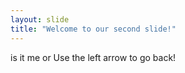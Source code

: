 ```yaml
---
layout: slide
title: "Welcome to our second slide!"
---
```

is it me or
Use the left arrow to go back!
